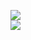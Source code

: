 [![](https://img.shields.io/badge/Made%20With-Github%20Spray-lightgrey.svg?style=for-the-badge&logo=github)](https://github.com/Annihil/github-spray#8834)  
[![](https://i.imgur.com/2DrTn0Z.gif)](https://github.com/Annihil/github-spray)